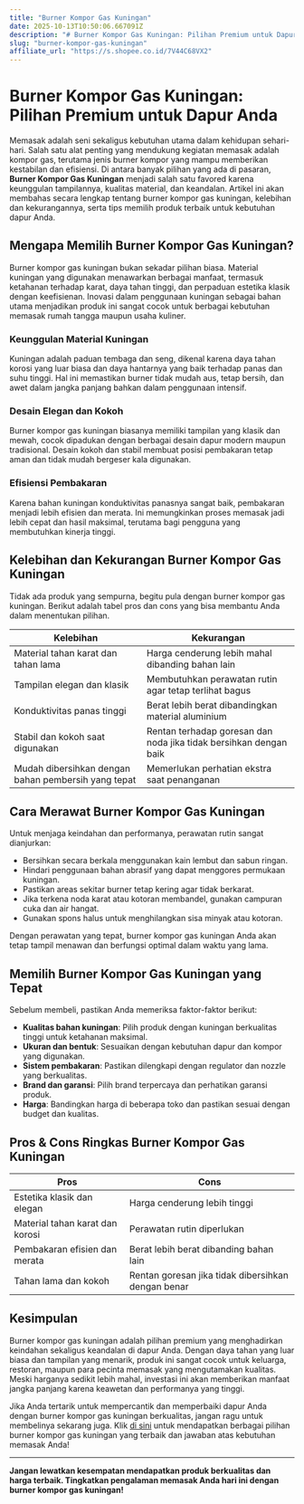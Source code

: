 ```yaml
---
title: "Burner Kompor Gas Kuningan"
date: 2025-10-13T10:50:06.667091Z
description: "# Burner Kompor Gas Kuningan: Pilihan Premium untuk Dapur Anda..."
slug: "burner-kompor-gas-kuningan"
affiliate_url: "https://s.shopee.co.id/7V44C68VX2"
---
```

# Burner Kompor Gas Kuningan: Pilihan Premium untuk Dapur Anda

Memasak adalah seni sekaligus kebutuhan utama dalam kehidupan sehari-hari. Salah satu alat penting yang mendukung kegiatan memasak adalah kompor gas, terutama jenis burner kompor yang mampu memberikan kestabilan dan efisiensi. Di antara banyak pilihan yang ada di pasaran, **Burner Kompor Gas Kuningan** menjadi salah satu favored karena keunggulan tampilannya, kualitas material, dan keandalan. Artikel ini akan membahas secara lengkap tentang burner kompor gas kuningan, kelebihan dan kekurangannya, serta tips memilih produk terbaik untuk kebutuhan dapur Anda.

## Mengapa Memilih Burner Kompor Gas Kuningan?

Burner kompor gas kuningan bukan sekadar pilihan biasa. Material kuningan yang digunakan menawarkan berbagai manfaat, termasuk ketahanan terhadap karat, daya tahan tinggi, dan perpaduan estetika klasik dengan keefisienan. Inovasi dalam penggunaan kuningan sebagai bahan utama menjadikan produk ini sangat cocok untuk berbagai kebutuhan memasak rumah tangga maupun usaha kuliner.

### Keunggulan Material Kuningan

Kuningan adalah paduan tembaga dan seng, dikenal karena daya tahan korosi yang luar biasa dan daya hantarnya yang baik terhadap panas dan suhu tinggi. Hal ini memastikan burner tidak mudah aus, tetap bersih, dan awet dalam jangka panjang bahkan dalam penggunaan intensif.

### Desain Elegan dan Kokoh

Burner kompor gas kuningan biasanya memiliki tampilan yang klasik dan mewah, cocok dipadukan dengan berbagai desain dapur modern maupun tradisional. Desain kokoh dan stabil membuat posisi pembakaran tetap aman dan tidak mudah bergeser kala digunakan.

### Efisiensi Pembakaran

Karena bahan kuningan konduktivitas panasnya sangat baik, pembakaran menjadi lebih efisien dan merata. Ini memungkinkan proses memasak jadi lebih cepat dan hasil maksimal, terutama bagi pengguna yang membutuhkan kinerja tinggi.

## Kelebihan dan Kekurangan Burner Kompor Gas Kuningan

Tidak ada produk yang sempurna, begitu pula dengan burner kompor gas kuningan. Berikut adalah tabel pros dan cons yang bisa membantu Anda dalam menentukan pilihan.

| Kelebihan | Kekurangan |
| -------- | -------------- |
| Material tahan karat dan tahan lama | Harga cenderung lebih mahal dibanding bahan lain |
| Tampilan elegan dan klasik | Membutuhkan perawatan rutin agar tetap terlihat bagus |
| Konduktivitas panas tinggi | Berat lebih berat dibandingkan material aluminium |
| Stabil dan kokoh saat digunakan | Rentan terhadap goresan dan noda jika tidak bersihkan dengan baik |
| Mudah dibersihkan dengan bahan pembersih yang tepat | Memerlukan perhatian ekstra saat penanganan |

## Cara Merawat Burner Kompor Gas Kuningan

Untuk menjaga keindahan dan performanya, perawatan rutin sangat dianjurkan:

- Bersihkan secara berkala menggunakan kain lembut dan sabun ringan.
- Hindari penggunaan bahan abrasif yang dapat menggores permukaan kuningan.
- Pastikan areas sekitar burner tetap kering agar tidak berkarat.
- Jika terkena noda karat atau kotoran membandel, gunakan campuran cuka dan air hangat.
- Gunakan spons halus untuk menghilangkan sisa minyak atau kotoran.

Dengan perawatan yang tepat, burner kompor gas kuningan Anda akan tetap tampil menawan dan berfungsi optimal dalam waktu yang lama.

## Memilih Burner Kompor Gas Kuningan yang Tepat

Sebelum membeli, pastikan Anda memeriksa faktor-faktor berikut:

- **Kualitas bahan kuningan**: Pilih produk dengan kuningan berkualitas tinggi untuk ketahanan maksimal.
- **Ukuran dan bentuk**: Sesuaikan dengan kebutuhan dapur dan kompor yang digunakan.
- **Sistem pembakaran**: Pastikan dilengkapi dengan regulator dan nozzle yang berkualitas.
- **Brand dan garansi**: Pilih brand terpercaya dan perhatikan garansi produk.
- **Harga**: Bandingkan harga di beberapa toko dan pastikan sesuai dengan budget dan kualitas.

## Pros & Cons Ringkas Burner Kompor Gas Kuningan

| **Pros** | **Cons** |
|------------|--------------|
| Estetika klasik dan elegan | Harga cenderung lebih tinggi |
| Material tahan karat dan korosi | Perawatan rutin diperlukan |
| Pembakaran efisien dan merata | Berat lebih berat dibanding bahan lain |
| Tahan lama dan kokoh | Rentan goresan jika tidak dibersihkan dengan benar |

## Kesimpulan

Burner kompor gas kuningan adalah pilihan premium yang menghadirkan keindahan sekaligus keandalan di dapur Anda. Dengan daya tahan yang luar biasa dan tampilan yang menarik, produk ini sangat cocok untuk keluarga, restoran, maupun para pecinta memasak yang mengutamakan kualitas. Meski harganya sedikit lebih mahal, investasi ini akan memberikan manfaat jangka panjang karena keawetan dan performanya yang tinggi.

Jika Anda tertarik untuk mempercantik dan memperbaiki dapur Anda dengan burner kompor gas kuningan berkualitas, jangan ragu untuk membelinya sekarang juga. Klik [di sini](https://s.shopee.co.id/7V44C68VX2) untuk mendapatkan berbagai pilihan burner kompor gas kuningan yang terbaik dan jawaban atas kebutuhan memasak Anda!

---

**Jangan lewatkan kesempatan mendapatkan produk berkualitas dan harga terbaik. Tingkatkan pengalaman memasak Anda hari ini dengan burner kompor gas kuningan!**